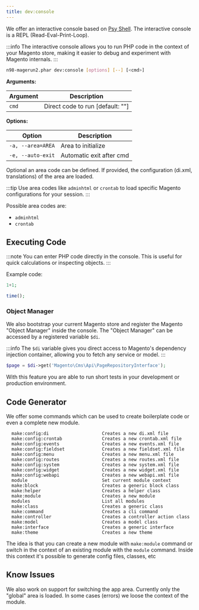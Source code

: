 ```yaml
---
title: dev:console
---
```


We offer an interactive console based on [Psy Shell](http://psysh.org/).
The interactive console is a REPL (Read-Eval-Print-Loop).

:::info
The interactive console allows you to run PHP code in the context of your Magento store, making it easier to debug and experiment with Magento internals.
:::

```sh
n98-magerun2.phar dev:console [options] [--] [<cmd>]
```

**Arguments:**

| Argument | Description                |
|----------|----------------------------|
| `cmd`    | Direct code to run [default: ""] |

**Options:**

| Option           | Description                |
|------------------|----------------------------|
| `-a, --area=AREA`| Area to initialize         |
| `-e, --auto-exit`| Automatic exit after cmd   |

Optional an area code can be defined. If provided, the configuration (di.xml, translations) of the area are loaded.

:::tip
Use area codes like `adminhtml` or `crontab` to load specific Magento configurations for your session.
:::

Possible area codes are:

- `adminhtml`
- `crontab`

## Executing Code

:::note
You can enter PHP code directly in the console. This is useful for quick calculations or inspecting objects.
:::

Example code:

```php
1+1;

time();
```

### Object Manager

We also bootstrap your current Magento store and register the Magento "Object Manager" inside the console.
The "Object Manager" can be accessed by a registered variable `$di`.

:::info
The `$di` variable gives you direct access to Magento's dependency injection container, allowing you to fetch any service or model.
:::

```php
$page = $di->get('Magento\Cms\Api\PageRepositoryInterface');
```

With this feature you are able to run short tests in your development or production environment.

## Code Generator

We offer some commands which can be used to create boilerplate code or even a complete new module.

```
  make:config:di                    Creates a new di.xml file
  make:config:crontab               Creates a new crontab.xml file
  make:config:events                Creates a new events.xml file
  make:config:fieldset              Creates a new fieldset.xml file
  make:config:menu                  Creates a new menu.xml file
  make:config:routes                Creates a new routes.xml file
  make:config:system                Creates a new system.xml file
  make:config:widget                Creates a new widget.xml file
  make:config:webapi                Creates a new webapi.xml file
  module                            Set current module context
  make:block                        Creates a generic block class
  make:helper                       Creates a helper class
  make:module                       Creates a new module
  modules                           List all modules
  make:class                        Creates a generic class
  make:command                      Creates a cli command
  make:controller                   Creates a controller action class
  make:model                        Creates a model class
  make:interface                    Creates a generic interface
  make:theme                        Creates a new theme
```

The idea is that you can create a new module with `make:module` command or switch in the context of an existing module with the `module` command.
Inside this context it's possible to generate config files, classes, etc


## Know Issues

We also work on support for switching the app area. Currently only the "global" area is loaded.
In some cases (errors) we loose the context of the module.
